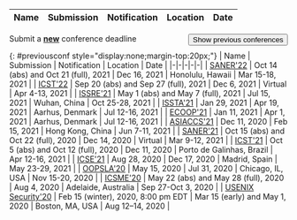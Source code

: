 | Name | Submission | Notification | Location | Date |
|-|-|-|-|-|


Submit a [**new**](https://github.com/presto-osu/conf/edit/master/README.md) conference deadline
<button style="float:right" onclick="showmore()">Show previous conferences</button>

<!-- Previous conferences -->

{: #previousconf style="display:none;margin-top:20px;"}
| Name | Submission | Notification | Location | Date |
|-|-|-|-|-|
| [SANER'22](https://saner2022.uom.gr/) | Oct 14 (abs) and Oct 21 (full), 2021 | Dec 16, 2021 | Honolulu, Hawaii | Mar 15-18, 2021 |
| [ICST'22](https://icst2022.vrain.upv.es/) | Sep 20 (abs) and Sep 27 (full), 2021 | Dec 6, 2021 | Virtual | Apr 4-13, 2021 |
| [ISSRE'21](http://www.wut-dscl.cn/issre/ISSRE2021.html) | May 1 (abs) and May 7 (full), 2021 | Jul 15, 2021 | Wuhan, China | Oct 25-28, 2021 |
| [ISSTA'21](https://conf.researchr.org/track/issta-2021/issta-2021-technical-papers) | Jan 29, 2021 | Apr 19, 2021 | Aarhus, Denmark | Jul 12-16, 2021 |
| [ECOOP'21](https://2021.ecoop.org/) | Jan 11, 2021 | Apr 1, 2021 | Aarhus, Denmark | Jul 12-16, 2021 |
| [ASIACCS'21](https://asiaccs2021.comp.polyu.edu.hk) | Dec 11, 2020 | Feb 15, 2021 | Hong Kong, China | Jun 7-11, 2021 |
| [SANER'21](https://saner2021.shidler.hawaii.edu) | Oct 15 (abs) and Oct 22 (full), 2020 | Dec 14, 2020 | Virtual | Mar 9-12, 2021 |
| [ICST'21](https://icst2021.icmc.usp.br) | Oct 5 (abs) and Oct 12 (full), 2020 | Dec 11, 2020 | Porto de Galinhas, Brazil | Apr 12-16, 2021 |
| [ICSE'21](https://conf.researchr.org/track/icse-2021/icse-2021-papers) | Aug 28, 2020 | Dec 17, 2020 | Madrid, Spain | May 23-29, 2021 |
| [OOPSLA'20](https://2020.splashcon.org/track/splash-2020-oopsla) | May 15, 2020 | Jul 31, 2020 | Chicago, IL, USA | Nov 15-20, 2020 |
| [ICSME'20](https://icsme2020.github.io/cfp/ResearchTrackCFP.html) | May 22 (abs) and May 28 (full), 2020 | Aug 4, 2020 | Adelaide, Australia | Sep 27-Oct 3, 2020 |
| [USENIX Security'20](https://www.usenix.org/conference/usenixsecurity20) | Feb 15 (winter), 2020, 8:00 pm EDT | Mar 15 (early) and May 1, 2020 | Boston, MA, USA | Aug 12–14, 2020 |


<script>
function showmore() {
  var x = document.getElementById("previousconf");
  if (x.style.display === "none") {
    x.style.display = "block";
  } else {
    x.style.display = "none";
  }
}
</script>
